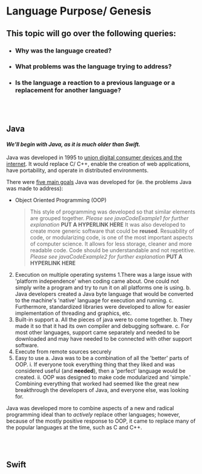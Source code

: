 # Language Purpose/ Genesis
## This topic will go over the following queries:
* ### Why was the language created?
* ### What problems was the language trying to address?
* ### Is the language a reaction to a previous language or a replacement for another language?
<br></br>
## Java
#### _We'll begin with Java, as it is much older than Swift._

Java was developed in 1995 to [union digital consumer devices and the internet](http://www.oracle.com/technetwork/java/javase/overview/javahistory-index-198355.html). It would replace C/ C++, enable the creation of web applications, have portability, and operate in distributed environments.

There were [five main goals](http://www.freejavaguide.com/history.html) Java was developed for (ie. the problems Java was made to address):
* Object Oriented Programming (OOP)
  > This style of programming was developed so that similar elements are grouped together. *Please see javaCodeExample1 for further explanation* **PUT A HYPERLINK HERE**
  > It was also developed to create more generic software that could be **reused**. Resuability of code, or modularizing code, is one of the most important aspects of computer science. It allows for less storage, cleaner and more readable code. Code should be understandable and not repetitive. *Please see javaCodeExample2 for further explanation* **PUT A HYPERLINK HERE**
2. Execution on multiple operating systems
 1.There was a large issue with 'platform independence' when coding came about. One could not simply write a program and try to run it on all platforms one is using. 
  b. Java developers created a Java byte language that would be converted to the machine's 'native' language for execution and running.
  c. Furthermore, standardized libraries were developed to allow for easier implementation of threading and graphics, etc.
3. Built-in support
  a. All the pieces of java were to come together. 
  b. They made it so that it had its own compiler and debugging software.
  c. For most other languages, support came separately and needed to be downloaded and may have needed to be connected with other support software.
4. Execute from remote sources securely
5. Easy to use
  a. Java was to be a combination of all the 'better' parts of OOP.
    i. If everyone took everything thing that they liked and was considered useful (and **needed**), then a 'perfect' language would be created.
    ii. OOP was designed to make code modularized and 'simple.' Combining everything that worked had seemed like the great new breakthrough the developers of Java, and everyone else, was looking for.

Java was developed more to combine aspects of a new and radical programming ideal than to *actively* replace other languages; however, because of the mostly positive response to OOP, it came to replace many of the popular languages at the time, such as C and C++.

<br></br>
## Swift
